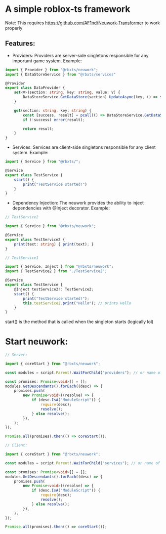 # A simple roblox-ts framework

Note: This requires https://github.com/AF1nd/Neuwork-Transformer to work properly

## Features:

- Providers:
    Providers are server-side singletons responsible for any important game system. Example:
  
```ts
import { Provider } from "@rbxts/neuwork";
import { DataStoreService } from "@rbxts/services"

@Provider
export class DataProvider {
    set<V>(section: string, key: string, value: V) {
        DataStoreService.GetDataStore(section).UpdateAsync(key, () => $tuple(value));
    }

    get(section: string, key: string) {
        const [success, result] = pcall(() => DataStoreService.GetDataStore(section).GetAsync(key));
        if (!success) error(result);

        return result;
    }
}
```

- Services:
    Services are client-side singletons responsible for any client system. Example:

```ts
import { Service } from "@rbxts/";

@Service
export class TestService {
    start() {
        print("TestService started!")
    }
}
```

- Dependency Injection:
    The neuwork provides the ability to inject dependencies with @Inject decorator. Example:

```ts
// TestService2

import { Service } from "@rbxts/neuwork";

@Service
export class TestService2 {
    print(text: string) { print(text); }
}

// TestService1

import { Service, Inject } from "@rbxts/neuwork";
import { TestService2 } from "./TestService2";

@Service
export class TestService {
    @Inject testService2!: TestService2;
    start() {
        print("TestService started!");
        this.testService2.print("Hello"); // prints Hello
    }
}
```

start() is the method that is called when the singleton starts (logically lol)

# Start neuwork:

```ts
// Server:

import { coreStart } from "@rbxts/neuwork";

const modules = script.Parent!.WaitForChild("providers"); // or name of your folder that contains providers

const promises: Promise<void>[] = [];
modules.GetDescendants().forEach((desc) => {
	promises.push(
		new Promise<void>((resolve) => {
			if (desc.IsA("ModuleScript")) {
				require(desc);
				resolve();
			} else resolve();
		}),
	);
});

Promise.all(promises).then(() => coreStart());

// Client:

import { coreStart } from "@rbxts/neuwork";

const modules = script.Parent!.WaitForChild("services"); // or name of your folder that contains services

const promises: Promise<void>[] = [];
modules.GetDescendants().forEach((desc) => {
	promises.push(
		new Promise<void>((resolve) => {
			if (desc.IsA("ModuleScript")) {
				require(desc);
				resolve();
			} else resolve();
		}),
	);
});

Promise.all(promises).then(() => coreStart());


```
  
